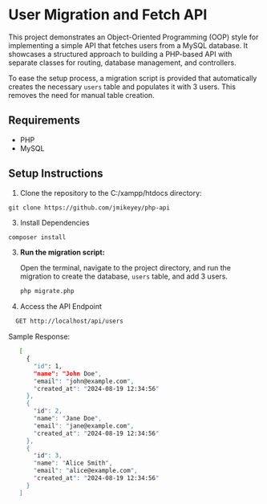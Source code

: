 # User Migration and Fetch API

This project demonstrates an Object-Oriented Programming (OOP) style for implementing a simple API that fetches users from a MySQL database. It showcases a structured approach to building a PHP-based API with separate classes for routing, database management, and controllers.

To ease the setup process, a migration script is provided that automatically creates the necessary `users` table and populates it with 3 users. This removes the need for manual table creation.

## Requirements

- PHP
- MySQL

## Setup Instructions

1. Clone the repository to the C:/xampp/htdocs directory:
```
git clone https://github.com/jmikeyey/php-api
```

3. Install Dependencies

```bash
composer install
```

3. **Run the migration script:**

   Open the terminal, navigate to the project directory, and run the migration to create the database, `users` table, and add 3 users.

   ```bash
   php migrate.php

   ```

4. Access the API Endpoint

```bash
  GET http://localhost/api/users
```

Sample Response:
```bash
   [
     {
       "id": 1,
       "name": "John Doe",
       "email": "john@example.com",
       "created_at": "2024-08-19 12:34:56"
     },
     {
       "id": 2,
       "name": "Jane Doe",
       "email": "jane@example.com",
       "created_at": "2024-08-19 12:34:56"
     },
     {
       "id": 3,
       "name": "Alice Smith",
       "email": "alice@example.com",
       "created_at": "2024-08-19 12:34:56"
     }
   ]
```
